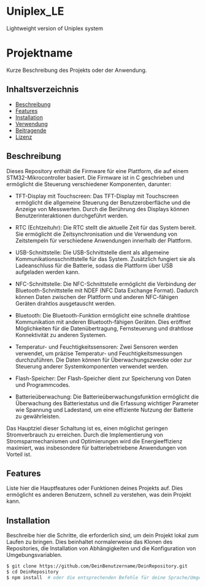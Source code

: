 # Uniplex_LE
Lightweight version of Uniplex system

# Projektname

Kurze Beschreibung des Projekts oder der Anwendung.

## Inhaltsverzeichnis

- [Beschreibung](#beschreibung)
- [Features](#features)
- [Installation](#installation)
- [Verwendung](#verwendung)
- [Beitragende](#beitragende)
- [Lizenz](#lizenz)

## Beschreibung

Dieses Repository enthält die Firmware für eine Plattform, die auf einem STM32-Mikrocontroller basiert. Die Firmware ist in C geschrieben und ermöglicht die Steuerung verschiedener Komponenten, darunter:

- TFT-Display mit Touchscreen: Das TFT-Display mit Touchscreen ermöglicht die allgemeine Steuerung der Benutzeroberfläche und die Anzeige von Messwerten. Durch die Berührung des Displays können Benutzerinteraktionen durchgeführt werden.

- RTC (Echtzeituhr): Die RTC stellt die aktuelle Zeit für das System bereit. Sie ermöglicht die Zeitsynchronisation und die Verwendung von Zeitstempeln für verschiedene Anwendungen innerhalb der Plattform.

- USB-Schnittstelle: Die USB-Schnittstelle dient als allgemeine Kommunikationsschnittstelle für das System. Zusätzlich fungiert sie als Ladeanschluss für die Batterie, sodass die Plattform über USB aufgeladen werden kann.

- NFC-Schnittstelle: Die NFC-Schnittstelle ermöglicht die Verbindung der Bluetooth-Schnittstelle mit NDEF (NFC Data Exchange Format). Dadurch können Daten zwischen der Plattform und anderen NFC-fähigen Geräten drahtlos ausgetauscht werden.

- Bluetooth: Die Bluetooth-Funktion ermöglicht eine schnelle drahtlose Kommunikation mit anderen Bluetooth-fähigen Geräten. Dies eröffnet Möglichkeiten für die Datenübertragung, Fernsteuerung und drahtlose Konnektivität zu anderen Systemen.

- Temperatur- und Feuchtigkeitssensoren: Zwei Sensoren werden verwendet, um präzise Temperatur- und Feuchtigkeitsmessungen durchzuführen. Die Daten können für Überwachungszwecke oder zur Steuerung anderer Systemkomponenten verwendet werden.

- Flash-Speicher: Der Flash-Speicher dient zur Speicherung von Daten und Programmcodes.

- Batterieüberwachung: Die Batterieüberwachungsfunktion ermöglicht die Überwachung des Batteriestatus und die Erfassung wichtiger Parameter wie Spannung und Ladestand, um eine effiziente Nutzung der Batterie zu gewährleisten.

Das Hauptziel dieser Schaltung ist es, einen möglichst geringen Stromverbrauch zu erreichen. Durch die Implementierung von Stromsparmechanismen und Optimierungen wird die Energieeffizienz maximiert, was insbesondere für batteriebetriebene Anwendungen von Vorteil ist.


## Features

Liste hier die Hauptfeatures oder Funktionen deines Projekts auf. Dies ermöglicht es anderen Benutzern, schnell zu verstehen, was dein Projekt kann.

## Installation

Beschreibe hier die Schritte, die erforderlich sind, um dein Projekt lokal zum Laufen zu bringen. Dies beinhaltet normalerweise das Klonen des Repositories, die Installation von Abhängigkeiten und die Konfiguration von Umgebungsvariablen.

```bash
$ git clone https://github.com/DeinBenutzername/DeinRepository.git
$ cd DeinRepository
$ npm install  # oder die entsprechenden Befehle für deine Sprache/Umgebung

